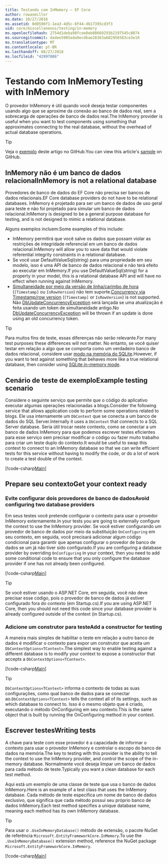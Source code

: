 ```yaml
---
title: Testando com InMemory – EF Core
author: rowanmiller
ms.date: 10/27/2016
ms.assetid: 0d0590f1-1ea3-4d5c-8f44-db17395cd3f3
uid: core/miscellaneous/testing/in-memory
ms.openlocfilehash: 2754d1deba98fcee0eb88669293b2197545c8874
ms.sourcegitcommit: dadee5905ada9ecdbae28363a682950383ce3e10
ms.translationtype: MT
ms.contentlocale: pt-BR
ms.lasthandoff: 08/27/2018
ms.locfileid: "42997886"
---
```

# <a name="testing-with-inmemory"></a><span data-ttu-id="6bf26-102">Testando com InMemory</span><span class="sxs-lookup"><span data-stu-id="6bf26-102">Testing with InMemory</span></span>

<span data-ttu-id="6bf26-103">O provedor InMemory é útil quando você deseja testar componentes usando algo que se aproxime da conexão ao banco de dados real, sem a sobrecarga de operações de banco de dados real.</span><span class="sxs-lookup"><span data-stu-id="6bf26-103">The InMemory provider is useful when you want to test components using something that approximates connecting to the real database, without the overhead of actual database operations.</span></span>

> [!TIP]  
> <span data-ttu-id="6bf26-104">Veja o [exemplo](https://github.com/aspnet/EntityFramework.Docs/tree/master/samples/core/Miscellaneous/Testing) deste artigo no GitHub.</span><span class="sxs-lookup"><span data-stu-id="6bf26-104">You can view this article's [sample](https://github.com/aspnet/EntityFramework.Docs/tree/master/samples/core/Miscellaneous/Testing) on GitHub.</span></span>

## <a name="inmemory-is-not-a-relational-database"></a><span data-ttu-id="6bf26-105">InMemory não é um banco de dados relacional</span><span class="sxs-lookup"><span data-stu-id="6bf26-105">InMemory is not a relational database</span></span>

<span data-ttu-id="6bf26-106">Provedores de banco de dados do EF Core não precisa ser bancos de dados relacionais.</span><span class="sxs-lookup"><span data-stu-id="6bf26-106">EF Core database providers do not have to be relational databases.</span></span> <span data-ttu-id="6bf26-107">InMemory é projetado para ser um banco de dados de uso geral para teste e não foi projetado para simular um banco de dados relacional.</span><span class="sxs-lookup"><span data-stu-id="6bf26-107">InMemory is designed to be a general purpose database for testing, and is not designed to mimic a relational database.</span></span>

<span data-ttu-id="6bf26-108">Alguns exemplos incluem:</span><span class="sxs-lookup"><span data-stu-id="6bf26-108">Some examples of this include:</span></span>

* <span data-ttu-id="6bf26-109">InMemory permitirá que você salve os dados que possam violar as restrições de integridade referencial em um banco de dados relacional.</span><span class="sxs-lookup"><span data-stu-id="6bf26-109">InMemory will allow you to save data that would violate referential integrity constraints in a relational database.</span></span>
* <span data-ttu-id="6bf26-110">Se você usar DefaultValueSql(string) para uma propriedade em seu modelo, isso é uma API de banco de dados relacional e não terá efeito ao executar em InMemory.</span><span class="sxs-lookup"><span data-stu-id="6bf26-110">If you use DefaultValueSql(string) for a property in your model, this is a relational database API and will have no effect when running against InMemory.</span></span>
* <span data-ttu-id="6bf26-111">[Simultaneidade por meio da versão de linha/carimbo de hora](xref:core/modeling/concurrency#timestamprow-version) (`[Timestamp]` ou `IsRowVersion`) não tem suporte.</span><span class="sxs-lookup"><span data-stu-id="6bf26-111">[Concurrency via Timestamp/row version](xref:core/modeling/concurrency#timestamprow-version) (`[Timestamp]` or `IsRowVersion`) is not supported.</span></span> <span data-ttu-id="6bf26-112">Não [DbUpdateConcurrencyException](https://docs.microsoft.com/dotnet/api/microsoft.entityframeworkcore.dbupdateconcurrencyexception) será lançada se uma atualização é feita usando um token de simultaneidade antigo.</span><span class="sxs-lookup"><span data-stu-id="6bf26-112">No [DbUpdateConcurrencyException](https://docs.microsoft.com/dotnet/api/microsoft.entityframeworkcore.dbupdateconcurrencyexception) will be thrown if an update is done using an old concurrency token.</span></span>

> [!TIP]  
> <span data-ttu-id="6bf26-113">Para muitos fins de teste, essas diferenças não serão relevante.</span><span class="sxs-lookup"><span data-stu-id="6bf26-113">For many test purposes these differences will not matter.</span></span> <span data-ttu-id="6bf26-114">No entanto, se você quiser testar em relação a algo que se comporta como um verdadeiro banco de dados relacional, considere usar [modo na memória do SQLite](sqlite.md).</span><span class="sxs-lookup"><span data-stu-id="6bf26-114">However, if you want to test against something that behaves more like a true relational database, then consider using [SQLite in-memory mode](sqlite.md).</span></span>

## <a name="example-testing-scenario"></a><span data-ttu-id="6bf26-115">Cenário de teste de exemplo</span><span class="sxs-lookup"><span data-stu-id="6bf26-115">Example testing scenario</span></span>

<span data-ttu-id="6bf26-116">Considere o seguinte serviço que permite que o código do aplicativo executar algumas operações relacionadas a blogs.</span><span class="sxs-lookup"><span data-stu-id="6bf26-116">Consider the following service that allows application code to perform some operations related to blogs.</span></span> <span data-ttu-id="6bf26-117">Ele usa internamente um `DbContext` que se conecta a um banco de dados do SQL Server.</span><span class="sxs-lookup"><span data-stu-id="6bf26-117">Internally it uses a `DbContext` that connects to a SQL Server database.</span></span> <span data-ttu-id="6bf26-118">Seria útil trocar neste contexto, como se conectar a um banco de dados InMemory para que podemos escrever testes eficientes para esse serviço sem precisar modificar o código ou fazer muito trabalho para criar um teste duplo do contexto.</span><span class="sxs-lookup"><span data-stu-id="6bf26-118">It would be useful to swap this context to connect to an InMemory database so that we can write efficient tests for this service without having to modify the code, or do a lot of work to create a test double of the context.</span></span>

[!code-csharp[Main](../../../../samples/core/Miscellaneous/Testing/BusinessLogic/BlogService.cs)]

## <a name="get-your-context-ready"></a><span data-ttu-id="6bf26-119">Prepare seu contexto</span><span class="sxs-lookup"><span data-stu-id="6bf26-119">Get your context ready</span></span>

### <a name="avoid-configuring-two-database-providers"></a><span data-ttu-id="6bf26-120">Evite configurar dois provedores de banco de dados</span><span class="sxs-lookup"><span data-stu-id="6bf26-120">Avoid configuring two database providers</span></span>

<span data-ttu-id="6bf26-121">Em seus testes você pretende configurar o contexto para usar o provedor InMemory externamente.</span><span class="sxs-lookup"><span data-stu-id="6bf26-121">In your tests you are going to externally configure the context to use the InMemory provider.</span></span> <span data-ttu-id="6bf26-122">Se você estiver configurando um provedor de banco de dados por meio da substituição `OnConfiguring` em seu contexto, em seguida, você precisará adicionar algum código condicional para garantir que apenas configurar o provedor de banco de dados se um já não tiver sido configurado.</span><span class="sxs-lookup"><span data-stu-id="6bf26-122">If you are configuring a database provider by overriding `OnConfiguring` in your context, then you need to add some conditional code to ensure that you only configure the database provider if one has not already been configured.</span></span>

[!code-csharp[Main](../../../../samples/core/Miscellaneous/Testing/BusinessLogic/BloggingContext.cs#OnConfiguring)]

> [!TIP]  
> <span data-ttu-id="6bf26-123">Se você estiver usando o ASP.NET Core, em seguida, você não deve precisar esse código, pois o provedor de banco de dados já estiver configurado fora do contexto (em Startup.cs).</span><span class="sxs-lookup"><span data-stu-id="6bf26-123">If you are using ASP.NET Core, then you should not need this code since your database provider is already configured outside of the context (in Startup.cs).</span></span>

### <a name="add-a-constructor-for-testing"></a><span data-ttu-id="6bf26-124">Adicione um construtor para teste</span><span class="sxs-lookup"><span data-stu-id="6bf26-124">Add a constructor for testing</span></span>

<span data-ttu-id="6bf26-125">A maneira mais simples de habilitar o teste em relação a outro banco de dados é modificar o contexto para expor um construtor que aceita um `DbContextOptions<TContext>`.</span><span class="sxs-lookup"><span data-stu-id="6bf26-125">The simplest way to enable testing against a different database is to modify your context to expose a constructor that accepts a `DbContextOptions<TContext>`.</span></span>

[!code-csharp[Main](../../../../samples/core/Miscellaneous/Testing/BusinessLogic/BloggingContext.cs#Constructors)]

> [!TIP]  
> <span data-ttu-id="6bf26-126">`DbContextOptions<TContext>` informa o contexto de todas as suas configurações, como qual banco de dados para se conectar ao.</span><span class="sxs-lookup"><span data-stu-id="6bf26-126">`DbContextOptions<TContext>` tells the context all of its settings, such as which database to connect to.</span></span> <span data-ttu-id="6bf26-127">Isso é o mesmo objeto que é criado, executando o método OnConfiguring em seu contexto.</span><span class="sxs-lookup"><span data-stu-id="6bf26-127">This is the same object that is built by running the OnConfiguring method in your context.</span></span>

## <a name="writing-tests"></a><span data-ttu-id="6bf26-128">Escrever testes</span><span class="sxs-lookup"><span data-stu-id="6bf26-128">Writing tests</span></span>

<span data-ttu-id="6bf26-129">A chave para teste com esse provedor é a capacidade de informar o contexto para usar o provedor InMemory e controlar o escopo do banco de dados na memória.</span><span class="sxs-lookup"><span data-stu-id="6bf26-129">The key to testing with this provider is the ability to tell the context to use the InMemory provider, and control the scope of the in-memory database.</span></span> <span data-ttu-id="6bf26-130">Normalmente você deseja limpar um banco de dados para cada método de teste.</span><span class="sxs-lookup"><span data-stu-id="6bf26-130">Typically you want a clean database for each test method.</span></span>

<span data-ttu-id="6bf26-131">Aqui está um exemplo de uma classe de teste que usa o banco de dados InMemory.</span><span class="sxs-lookup"><span data-stu-id="6bf26-131">Here is an example of a test class that uses the InMemory database.</span></span> <span data-ttu-id="6bf26-132">Cada método de teste especifica um nome de banco de dados exclusivo, que significa que cada método possui seu próprio banco de dados InMemory.</span><span class="sxs-lookup"><span data-stu-id="6bf26-132">Each test method specifies a unique database name, meaning each method has its own InMemory database.</span></span>

>[!TIP]
> <span data-ttu-id="6bf26-133">Para usar o `.UseInMemoryDatabase()` método de extensão, o pacote NuGet de referência `Microsoft.EntityFrameworkCore.InMemory`.</span><span class="sxs-lookup"><span data-stu-id="6bf26-133">To use the `.UseInMemoryDatabase()` extension method, reference the NuGet package `Microsoft.EntityFrameworkCore.InMemory`.</span></span>

[!code-csharp[Main](../../../../samples/core/Miscellaneous/Testing/TestProject/InMemory/BlogServiceTests.cs)]
